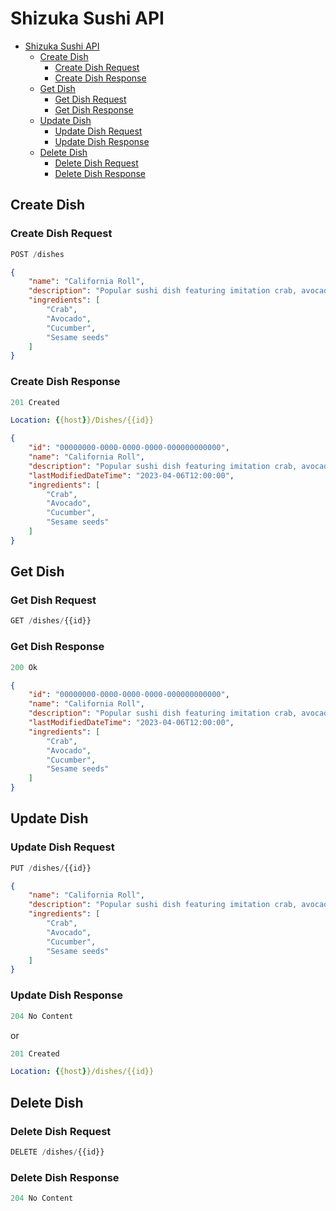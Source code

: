 # Shizuka Sushi API

- [Shizuka Sushi API](#shizuka-sushi-api)
  - [Create Dish](#create-dish)
    - [Create Dish Request](#create-dish-request)
    - [Create Dish Response](#create-dish-response)
  - [Get Dish](#get-dish)
    - [Get Dish Request](#get-dish-request)
    - [Get Dish Response](#get-dish-response)
  - [Update Dish](#update-dish)
    - [Update Dish Request](#update-dish-request)
    - [Update Dish Response](#update-dish-response)
  - [Delete Dish](#delete-dish)
    - [Delete Dish Request](#delete-dish-request)
    - [Delete Dish Response](#delete-dish-response)

## Create Dish

### Create Dish Request

```js
POST /dishes
```

```json
{
    "name": "California Roll",
    "description": "Popular sushi dish featuring imitation crab, avocado, and cucumber, rolled inside-out with rice on the outside, sprinkled with toasted sesame seeds.",
    "ingredients": [
        "Crab",
        "Avocado",
        "Cucumber",
        "Sesame seeds"
    ]
}
```

### Create Dish Response

```js
201 Created
```

```yml
Location: {{host}}/Dishes/{{id}}
```

```json
{
    "id": "00000000-0000-0000-0000-000000000000",
    "name": "California Roll",
    "description": "Popular sushi dish featuring imitation crab, avocado, and cucumber, rolled inside-out with rice on the outside, sprinkled with toasted sesame seeds.",
    "lastModifiedDateTime": "2023-04-06T12:00:00",
    "ingredients": [
        "Crab",
        "Avocado",
        "Cucumber",
        "Sesame seeds"
    ]
}
```

## Get Dish

### Get Dish Request

```js
GET /dishes/{{id}}
```

### Get Dish Response

```js
200 Ok
```

```json
{
    "id": "00000000-0000-0000-0000-000000000000",
    "name": "California Roll",
    "description": "Popular sushi dish featuring imitation crab, avocado, and cucumber, rolled inside-out with rice on the outside, sprinkled with toasted sesame seeds.",
    "lastModifiedDateTime": "2023-04-06T12:00:00",
    "ingredients": [
        "Crab",
        "Avocado",
        "Cucumber",
        "Sesame seeds"
    ]
}
```

## Update Dish

### Update Dish Request

```js
PUT /dishes/{{id}}
```

```json
{
    "name": "California Roll",
    "description": "Popular sushi dish featuring imitation crab, avocado, and cucumber, rolled inside-out with rice on the outside, sprinkled with toasted sesame seeds.",
    "ingredients": [
        "Crab",
        "Avocado",
        "Cucumber",
        "Sesame seeds"
    ]
}
```

### Update Dish Response

```js
204 No Content
```

or

```js
201 Created
```

```yml
Location: {{host}}/dishes/{{id}}
```

## Delete Dish

### Delete Dish Request

```js
DELETE /dishes/{{id}}
```

### Delete Dish Response

```js
204 No Content
```